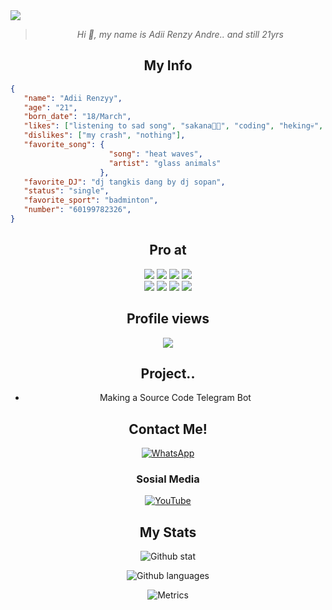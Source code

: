 

<img align="center" height="auto" src="https://i.waifu.pics/_J9_Lfv.gif"/>

<div align="center">
        
> _Hi :wave:, my name is Adii Renzy Andre.. and still 21yrs_

</div>

<div align="center">

## My Info

</div>

```json
{
   "name": "Adii Renzyy",
   "age": "21",
   "born_date": "18/March",
   "likes": ["listening to sad song", "sakana🗿💅", "coding", "heking💀", "play pubg"],
   "dislikes": ["my crash", "nothing"],
   "favorite_song": {
                      "song": "heat waves",
                      "artist": "glass animals"
                    },
   "favorite_DJ": "dj tangkis dang by dj sopan",
   "status": "single",
   "favorite_sport": "badminton",
   "number": "60199782326",
}
```

<div align="center">

## Pro at
  <img src="https://img.shields.io/badge/-JavaScript-black?style=flat-square&logo=javascript" />
  <img src="https://img.shields.io/badge/-Node.js-black?style=flat-square&logo=Node.js" />
  <img src="https://img.shields.io/badge/-HTML5-black?style=flat-square&logo=html5&logoColor=e34f26" />
  <img src="https://img.shields.io/badge/-GitHub-black?style=flat-square&logo=github" /> <br>
  <img src="https://img.shields.io/badge/-Python-black?style=flat-square&logo=python" />
  <img src="https://img.shields.io/badge/-React-black?style=flat-square&logo=react" />
  <img src="https://img.shields.io/badge/-Windows-black?style=flat-square&logo=windows" />
  <img src="https://img.shields.io/badge/-VS_Code-black?style=flat-square&logo=visual-studio-code" />

## Profile views
<img src="https://komarev.com/ghpvc/?username=adiirxyz&label=VIEWS&style=flat-square&color=orange" />

## Project.. 
- Making a Source Code Telegram Bot

## Contact Me!
[![WhatsApp](https://img.shields.io/badge/WhatsApp-25D366?style=for-the-badge&logo=whatsapp&logoColor=white)](https://wa.me/60199782326)

### Sosial Media
[![YouTube](https://img.shields.io/badge/RenzzMeme-red?style=for-the-badge&logo=youtube&logoColor=white)](https://www.youtube.com/channel/UCuzSYNrlpwdqoQBANz981tA)

## My Stats
![Github stat](https://github-readme-stats.vercel.app/api?username=adiirxyz&theme=midnight-purple&show_icons=true) 

![Github languages](https://github-readme-stats.vercel.app/api/top-langs/?username=adiirxyz&theme=midnight-purple)

![Metrics](https://metrics.lecoq.io/adiirxyz?template=classic&repositories.forks=true&languages=1&languages.colors=github&languages.threshold=0%25&config.timezone=Asia%2FJakarta)

</div>
